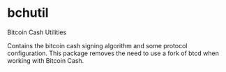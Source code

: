 # bchutil
Bitcoin Cash Utilities

Contains the bitcoin cash signing algorithm and some protocol configuration. This package removes the need to use a fork of btcd when working with Bitcoin Cash.
